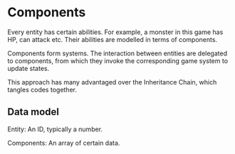 # Components

Every entity has certain abilities. For example, a monster in this game has HP, can attack etc. Their abilities are modelled in terms of components.

Components form systems. The interaction between entities are delegated to components, from which they invoke the corresponding game system to update states.

This approach has many advantaged over the Inheritance Chain, which tangles codes together.

## Data model

Entity: An ID, typically a number.

Components: An array of certain data.

